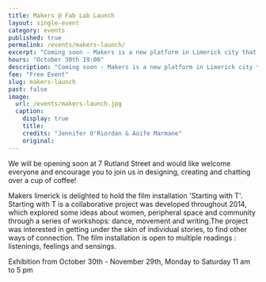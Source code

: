 ```yaml
---
title: Makers @ Fab Lab Launch
layout: single-event
category: events
published: true
permalink: /events/makers-launch/
excerpt: "Coming soon - Makers is a new platform in Limerick city that aims to celebrate design and facilitates conversation between disciplines. "
hours: "October 30th 19:00"
description: "Coming soon - Makers is a new platform in Limerick city that aims to celebrate design and facilitates conversation between disciplines."
fee: "Free Event"
slug: makers-launch
past: false
image:
  url: /events/makers-launch.jpg
  caption:
    display: true
    title: 
    credits: "Jennifer O'Riordan & Aoife Marmane"
    original: 
---
```


We will be opening soon at 7 Rutland Street and would like welcome everyone and encourage you to join us in designing, creating and chatting over a cup of coffee!

Makers limerick is delighted to hold the film installation 'Starting with T'. Starting with T is a collaborative project was developed throughout 2014, which explored some ideas about women, peripheral space and community through a series of workshops: dance, movement and writing.The project was interested in getting under the skin of individual stories, to find other ways of connection. The film installation is open to multiple readings : listenings, feelings and sensings. 

Exhibition from October 30th - November 29th, Monday to Saturday 11 am to 5 pm
